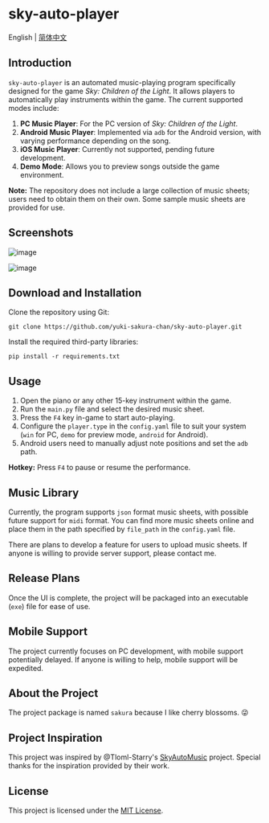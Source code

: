 # sky-auto-player

English | [简体中文](./README.zh-CN.md)

## Introduction

`sky-auto-player` is an automated music-playing program specifically designed for the game *Sky: Children of the Light*. It allows players to automatically play instruments within the game. The current supported modes include:

1. **PC Music Player**: For the PC version of *Sky: Children of the Light*.
2. **Android Music Player**: Implemented via `adb` for the Android version, with varying performance depending on the song.
3. **iOS Music Player**: Currently not supported, pending future development.
4. **Demo Mode**: Allows you to preview songs outside the game environment.

**Note:** The repository does not include a large collection of music sheets; users need to obtain them on their own. Some sample music sheets are provided for use.

## Screenshots

![image](https://github.com/user-attachments/assets/db417406-0b20-45a6-aa6b-391d3585eca8)

![image](https://github.com/user-attachments/assets/3290ca57-b075-4449-8bc6-a93ac2666c5e)


## Download and Installation

Clone the repository using Git:

```shell
git clone https://github.com/yuki-sakura-chan/sky-auto-player.git
```

Install the required third-party libraries:

```shell
pip install -r requirements.txt
```

## Usage

1. Open the piano or any other 15-key instrument within the game.
2. Run the `main.py` file and select the desired music sheet.
3. Press the `F4` key in-game to start auto-playing.
4. Configure the `player.type` in the `config.yaml` file to suit your system (`win` for PC, `demo` for preview mode, `android` for Android).
5. Android users need to manually adjust note positions and set the `adb` path.

**Hotkey:** Press `F4` to pause or resume the performance.

## Music Library

Currently, the program supports `json` format music sheets, with possible future support for `midi` format. You can find more music sheets online and place them in the path specified by `file_path` in the `config.yaml` file.

There are plans to develop a feature for users to upload music sheets. If anyone is willing to provide server support, please contact me.

## Release Plans

Once the UI is complete, the project will be packaged into an executable (`exe`) file for ease of use.

## Mobile Support

The project currently focuses on PC development, with mobile support potentially delayed. If anyone is willing to help, mobile support will be expedited.

## About the Project

The project package is named `sakura` because I like cherry blossoms. 😜

## Project Inspiration

This project was inspired by @Tloml-Starry's [SkyAutoMusic](https://github.com/Tloml-Starry/SkyAutoMusic) project. Special thanks for the inspiration provided by their work.

## License

This project is licensed under the [MIT License](./LICENSE).
